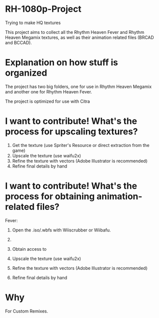 # RH-1080p-Project
Trying to make HQ textures

This project aims to collect all the Rhythm Heaven Fever and Rhythm Heaven Megamix textures, as well as their animation related files (BRCAD and BCCAD).

# Explanation on how stuff is organized

The project has two big folders, one for use in Rhythm Heaven Megamix and another one for Rhythm Heaven Fever.

The project is optimized for use with Citra


# I want to contribute! What's the process for upscaling textures?

1. Get the texture (use Spriter's Resource or direct extraction from the game)
2. Upscale the texture (use waifu2x)
3. Refine the texture with vectors (Adobe Illustrator is recommended)
4. Refine final details by hand

# I want to contribute! What's the process for obtaining animation-related files?

Fever:
1. Open the .iso/.wbfs with Wiiscrubber or Wiibafu.
2. 

1. Obtain access to 
2. Upscale the texture (use waifu2x)
3. Refine the texture with vectors (Adobe Illustrator is recommended)
4. Refine final details by hand

# Why

For Custom Remixes.


